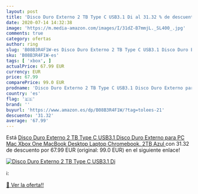 ```yaml
---
layout: post
title: 'Disco Duro Externo 2 TB Type C USB3.1 Di al 31.32 % de descuento'
date: 2020-07-14 14:32:38
image: 'https://m.media-amazon.com/images/I/31dZ-B7mmjL._SL400_.jpg'
comments: true
category: ofertas
author: ring
slug: 'B08B3R4F1W-es Disco Duro Externo 2 TB Type C USB3.1 Disco Duro Externo...'
sku: 'B08B3R4F1W-es'
tags: [ 'xbox', ]
actualPrice: 67.99 EUR
currency: EUR
price: 67.99
comparePrice: 99.0 EUR
prodname: 'Disco Duro Externo 2 TB Type C USB3.1 Disco Duro Externo para PC  Mac  Xbox One  MacBook  Desktop  Laptop  Chromebook. 2TB Azul '
country: 'es'
flag: '🇪🇸'
brand: ''
buyurl: 'https://www.amazon.es/dp/B08B3R4F1W/?tag=tolees-21'
descuento: '31.32'
average: '67.99'
---
```


Está [Disco Duro Externo 2 TB Type C USB3.1 Disco Duro Externo para PC  Mac  Xbox One  MacBook  Desktop  Laptop  Chromebook. 2TB Azul ](https://www.amazon.es/dp/B08B3R4F1W/?tag=tolees-21) con 31.32 de descuento por 67.99 EUR (original: 99.0 EUR) en el siguiente enlace!

[![Disco Duro Externo 2 TB Type C USB3.1 Di](https://m.media-amazon.com/images/I/31dZ-B7mmjL._SL400_.jpg)](https://www.amazon.es/dp/B08B3R4F1W/?tag=tolees-21)

ℹ️:


[🛒 Ver la oferta!!](https://www.amazon.es/dp/B08B3R4F1W/?tag=tolees-21)
